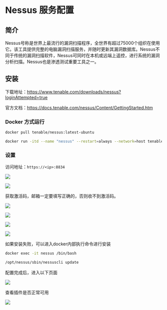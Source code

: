 # Nessus 服务配置

## 简介

Nessus号称是世界上最流行的漏洞扫描程序，全世界有超过75000个组织在使用它。该工具提供完整的电脑漏洞扫描服务，并随时更新其漏洞数据库。Nessus不同于传统的漏洞扫描软件，Nessus可同时在本机或远端上遥控，进行系统的漏洞分析扫描。Nessus也是渗透测试重要工具之一。

## 安装

下载地址：https://www.tenable.com/downloads/nessus?loginAttempted=true

官方文档：https://docs.tenable.com/nessus/Content/GettingStarted.htm

### Docker 方式运行

```bash
docker pull tenable/nessus:latest-ubuntu

docker run -itd --name "nessus" --restart=always --network=host tenable/nessus:latest-ubuntu
```

### 设置

访问地址：`https://<ip>:8834`

![](./img/1.png)

![](./img/2.png)

获取激活码，邮箱一定要填写正确的，否则收不到激活码。

![](./img/3.png)

![](./img/4.png)

![](./img/5.png)

![](./img/6.png)

如果安装失败，可以进入docker内部执行命令进行安装

```bash
docker exec -it nessus /bin/bash

/opt/nessus/sbin/nessuscli update

```

配置完成后，进入以下页面

![](./img/7.png)

查看插件是否正常可用

![](./img/8.png)
















